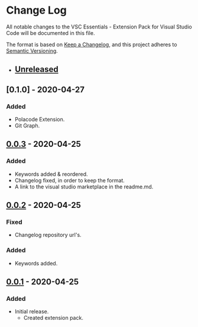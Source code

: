 # Change Log

All notable changes to the VSC Essentials - Extension Pack for Visual Studio Code will be documented in this file.

The format is based on [Keep a Changelog](https://keepachangelog.com/en/1.0.0/),
and this project adheres to [Semantic Versioning](https://semver.org/spec/v2.0.0.html).

- ## [Unreleased]

## [0.1.0] - 2020-04-27
### Added
* Polacode Extension.
* Git Graph.

## [0.0.3] - 2020-04-25
### Added
* Keywords added & reordered.
* Changelog fixed, in order to keep the format.
* A link to the visual studio marketplace in the readme.md.

## [0.0.2] - 2020-04-25
### Fixed
* Changelog repository url's.
### Added
* Keywords added.

## [0.0.1] - 2020-04-25
### Added
* Initial release.
  * Created extension pack.

[Unreleased]: https://github.com/Gydunhn/VSC-Essentials/tree/develop
[0.0.3]: https://github.com/Gydunhn/VSC-Essentials/releases/tag/0.0.3
[0.0.2]: https://github.com/Gydunhn/VSC-Essentials/releases/tag/0.0.2
[0.0.1]: https://github.com/Gydunhn/VSC-Essentials/releases/tag/0.0.1